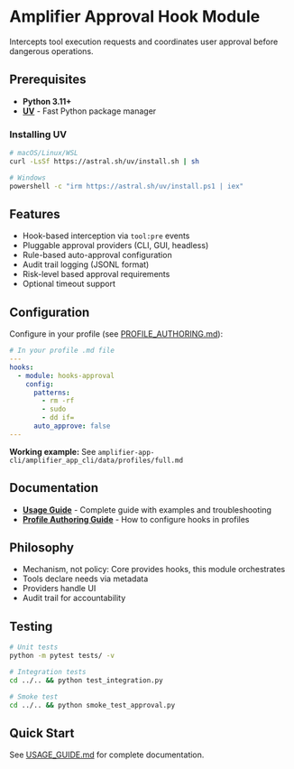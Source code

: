 # Amplifier Approval Hook Module

Intercepts tool execution requests and coordinates user approval before dangerous operations.

## Prerequisites

- **Python 3.11+**
- **[UV](https://github.com/astral-sh/uv)** - Fast Python package manager

### Installing UV

```bash
# macOS/Linux/WSL
curl -LsSf https://astral.sh/uv/install.sh | sh

# Windows
powershell -c "irm https://astral.sh/uv/install.ps1 | iex"
```
## Features

- Hook-based interception via `tool:pre` events
- Pluggable approval providers (CLI, GUI, headless)
- Rule-based auto-approval configuration
- Audit trail logging (JSONL format)
- Risk-level based approval requirements
- Optional timeout support

## Configuration

Configure in your profile (see [PROFILE_AUTHORING.md](../../docs/PROFILE_AUTHORING.md)):

```yaml
# In your profile .md file
---
hooks:
  - module: hooks-approval
    config:
      patterns:
        - rm -rf
        - sudo
        - dd if=
      auto_approve: false
---
```

**Working example:** See `amplifier-app-cli/amplifier_app_cli/data/profiles/full.md`

## Documentation

- **[Usage Guide](USAGE_GUIDE.md)** - Complete guide with examples and troubleshooting
- **[Profile Authoring Guide](../../docs/PROFILE_AUTHORING.md)** - How to configure hooks in profiles

## Philosophy

- Mechanism, not policy: Core provides hooks, this module orchestrates
- Tools declare needs via metadata
- Providers handle UI
- Audit trail for accountability

## Testing

```bash
# Unit tests
python -m pytest tests/ -v

# Integration tests
cd ../.. && python test_integration.py

# Smoke test
cd ../.. && python smoke_test_approval.py
```

## Quick Start

See [USAGE_GUIDE.md](USAGE_GUIDE.md) for complete documentation.